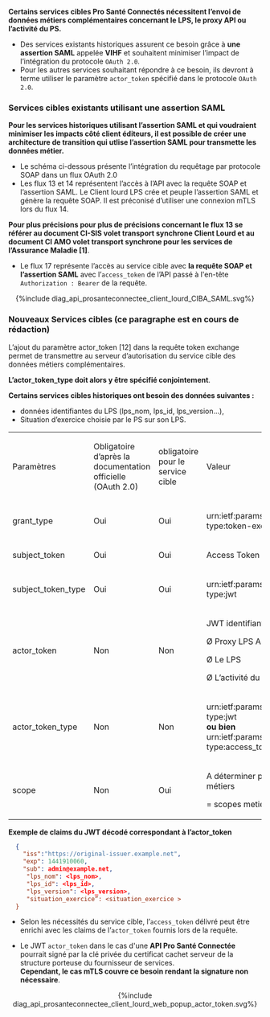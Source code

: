 **Certains services cibles Pro Santé Connectés nécessitent l’envoi de données métiers complémentaires concernant le LPS, le proxy API ou l’activité du PS.**

*   Des services existants historiques assurent ce besoin grâce à **une assertion SAML** appelée **VIHF** et souhaitent minimiser l’impact de l’intégration du protocole `OAuth 2.0`. 
*   Pour les autres services souhaitant répondre à ce besoin, ils devront à terme utiliser le paramètre `actor_token` spécifié dans le protocole `OAuth 2.0`. 
    

### Services cibles existants utilisant une assertion SAML

**Pour les services historiques utilisant l’assertion SAML et qui voudraient minimiser les impacts côté client éditeurs, il est possible de créer une architecture de transition qui utlise l’assertion SAML pour transmette les données métier.**

*   Le schéma ci-dessous présente l’intégration du requêtage par protocole SOAP dans un flux OAuth 2.0
*   Les flux 13 et 14 représentent l’accès à l’API avec la requête SOAP et l’assertion SAML. 
    Le Client lourd LPS crée et peuple l’assertion SAML et génère la requête SOAP. Il est préconisé d’utiliser une connexion mTLS lors du flux 14.

**Pour plus précisions pour plus de précisions concernant le flux 13 se référer au document CI-SIS volet transport synchrone Client Lourd et au document CI AMO volet transport synchrone pour les services de l’Assurance Maladie [1]**.

* Le flux 17 représente l’accès au service cible avec **la requête SOAP et l’assertion SAML** avec l’`access_token` de l’API passé à l'en-tête `Authorization : Bearer` de la requête.

<div style="text-align: center;">{%include diag_api_prosanteconnectee_client_lourd_CIBA_SAML.svg%}</div>

### Nouveaux Services cibles (ce paragraphe est en cours de rédaction)

L’ajout du paramètre actor_token [12] dans la requête token exchange permet de transmettre au serveur d’autorisation du service cible des données métiers complémentaires.

**L’actor_token_type doit alors y être spécifié conjointement**.

**Certains services cibles historiques ont besoin des données suivantes :**
*   données identifiantes du LPS (lps_nom, lps_id, lps_version…),
*   Situation d’exercice choisie par le PS sur son LPS.


<table width="652">
<tbody>
<tr>
<td width="132">
<p>Param&egrave;tres</p>
</td>
<td width="104">
<p>Obligatoire d&rsquo;apr&egrave;s la documentation officielle (OAuth 2.0)</p>
</td>
<td width="113">
<p>obligatoire pour le service cible</p>
</td>
<td width="302">
<p>Valeur</p>
</td>
</tr>
<tr>
<td width="132">
<p>grant_type</p>
</td>
<td width="104">
<p>Oui</p>
</td>
<td width="113">
<p>Oui</p>
</td>
<td width="302">
<p>urn:ietf:params:oauth:grant-type:token-exchange</p>
</td>
</tr>
<tr>
<td width="132">
<p>subject_token</p>
</td>
<td width="104">
<p>Oui</p>
</td>
<td width="113">
<p>Oui</p>
</td>
<td width="302">
<p>Access Token PSC</p>
</td>
</tr>
<tr>
<td width="132">
<p>subject_token_type</p>
</td>
<td width="104">
<p>Oui</p>
</td>
<td width="113">
<p>Oui</p>
</td>
<td width="302">
<p>urn:ietf:params:oauth:token-type:jwt</p>
</td>
</tr>
<tr>
<td width="132">
<p>actor_token</p>
</td>
<td width="104">
<p>Non</p>
</td>
<td width="113">
<p>Non</p>
</td>
<td width="302">
<p>JWT identifiant&nbsp;:</p>
<p>&Oslash; Proxy LPS API</p>
<p>&Oslash; Le LPS</p>
<p>&Oslash; L&rsquo;activit&eacute; du PS</p>
</td>
</tr>
<tr>
<td width="132">
<p>actor_token_type</p>
</td>
<td width="104">
<p>Non</p>
</td>
<td width="113">
<p>Non</p>
</td>
<td width="302">
<p>urn:ietf:params:oauth:token-type:jwt<br>
<b>ou bien</b><br>
urn:ietf:params:oauth:token-type:access_token</p>
</td>
</tr>
<tr>
<td width="132">
<p>scope</p>
</td>
<td width="104">
<p>Non</p>
</td>
<td width="113">
<p>Oui</p>
</td>
<td width="302">
<p>A d&eacute;terminer par les &eacute;quipes m&eacute;tiers</p>
<p>= scopes metier</p>
</td>
</tr>
</tbody>
</table>

**Exemple de claims du JWT décodé correspondant à l’actor_token**

```json
  {
    "iss":"https://original-issuer.example.net",
    "exp": 1441910060,
    "sub": admin@example.net,
     "lps_nom": <lps_nom>,
     "lps_id": <lps_id>,
     "lps_version": <lps_version>,
     "situation_exercice”: <situation_exercice >
  }
```
*   Selon les nécessités du service cible, l’`access_token` délivré peut être enrichi avec les claims de l’`actor_token` fournis lors de la requête.

*   Le JWT `actor_token` dans le cas d'une **API Pro Santé Connectée** pourrait signé par la clé privée du certificat cachet serveur de la structure porteuse du fournisseur de services.           
**Cependant, le cas mTLS couvre ce besoin rendant la signature non nécessaire**.

<div style="text-align: center;">{%include diag_api_prosanteconnectee_client_lourd_web_popup_actor_token.svg%}</div>
